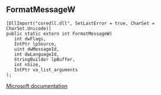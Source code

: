 ## FormatMessageW

```
[DllImport("coredll.dll", SetLastError = true, CharSet = CharSet.Unicode)]
public static extern int FormatMessageW(
   int dwFlags,
   IntPtr lpSource,
   uint dwMessageId,
   int dwLanguageId,
   StringBuilder lpBuffer,
   int nSize,
   IntPtr va_list_arguments
);
```

[Microsoft documentation](https://docs.microsoft.com/en-us/windows/win32/api/winbase/nf-winbase-formatmessagew)
